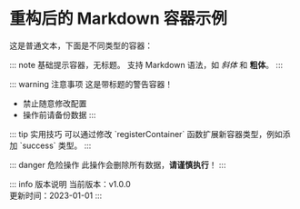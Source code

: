 # 重构后的 Markdown 容器示例

这是普通文本，下面是不同类型的容器：

::: note
基础提示容器，无标题。
支持 Markdown 语法，如 *斜体* 和 **粗体**。
:::

::: warning 注意事项
这是带标题的警告容器！
- 禁止随意修改配置
- 操作前请备份数据
:::

::: tip 实用技巧
可以通过修改 \`registerContainer\` 函数扩展新容器类型，例如添加 \`success\` 类型。
:::

::: danger 危险操作
此操作会删除所有数据，**请谨慎执行**！
:::

::: info 版本说明
当前版本：v1.0.0  
更新时间：2023-01-01
:::